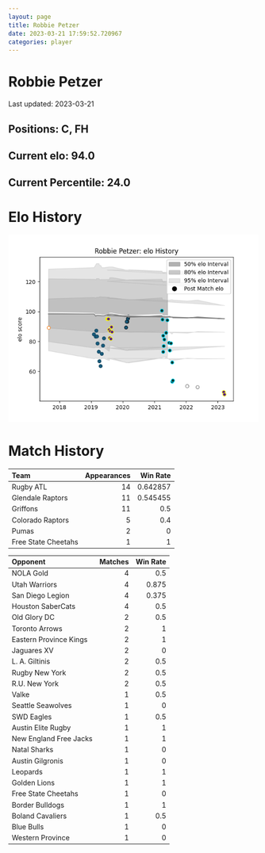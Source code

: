```yaml
---  
layout: page  
title: Robbie Petzer  
date: 2023-03-21 17:59:52.720967  
categories: player  
---
```

# Robbie Petzer


Last updated: 2023-03-21
## Positions: C, FH

## Current elo: 94.0

## Current Percentile: 24.0

# Elo History


![elo history](history_RobbiePetzer.png)
# Match History


| Team                |   Appearances |   Win Rate |
|:--------------------|--------------:|-----------:|
| Rugby ATL           |            14 |   0.642857 |
| Glendale Raptors    |            11 |   0.545455 |
| Griffons            |            11 |   0.5      |
| Colorado Raptors    |             5 |   0.4      |
| Pumas               |             2 |   0        |
| Free State Cheetahs |             1 |   1        |

| Opponent               |   Matches |   Win Rate |
|:-----------------------|----------:|-----------:|
| NOLA Gold              |         4 |      0.5   |
| Utah Warriors          |         4 |      0.875 |
| San Diego Legion       |         4 |      0.375 |
| Houston SaberCats      |         4 |      0.5   |
| Old Glory DC           |         2 |      0.5   |
| Toronto Arrows         |         2 |      1     |
| Eastern Province Kings |         2 |      1     |
| Jaguares XV            |         2 |      0     |
| L. A. Giltinis         |         2 |      0.5   |
| Rugby New York         |         2 |      0.5   |
| R.U. New York          |         2 |      0.5   |
| Valke                  |         1 |      0.5   |
| Seattle Seawolves      |         1 |      0     |
| SWD Eagles             |         1 |      0.5   |
| Austin Elite Rugby     |         1 |      1     |
| New England Free Jacks |         1 |      1     |
| Natal Sharks           |         1 |      0     |
| Austin Gilgronis       |         1 |      0     |
| Leopards               |         1 |      1     |
| Golden Lions           |         1 |      1     |
| Free State Cheetahs    |         1 |      0     |
| Border Bulldogs        |         1 |      1     |
| Boland Cavaliers       |         1 |      0.5   |
| Blue Bulls             |         1 |      0     |
| Western Province       |         1 |      0     |